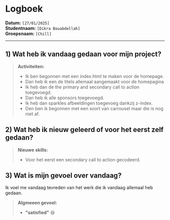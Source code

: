 # Logboek

**Datum:** `[27/01/2025]`  
**Studentnaam:** `[Dikra Bouabdellah]`  
**Groepsnaam:** `[Chill]`

---

## 1) Wat heb ik vandaag gedaan voor mijn project?

> **Activiteiten:**
>
> - Ik ben begonnen met een index.html te maken voor de homepage.
> - Dan heb ik een de titels allemaal aangemaakt voor de homepagina
> - Ik heb dan de the primary and secondary call to action toegevoegd.
> - Dan heb ik alle sponsors toegevoegd.
> - Ik heb dan sparkles afbeeldingen toegevoeg dankzij z-index.
> - Den ben ik begonnen met een soort van carrousel maar die is nog niet af.

## 2) Wat heb ik nieuw geleerd of voor het eerst zelf gedaan?

> **Nieuwe skills:**
>
> - Voor het eerst een secondary call to action gecodeerd.

## 3) Wat is mijn gevoel over vandaag?

Ik voel me vandaag tevreden van het werk die ik vandaag allemaal heb gedaan.

> **Algmeeen gevoel:**
>
> - **"satisfied"** :satisfied:

